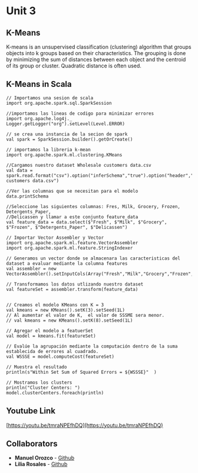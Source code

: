# Unit 3
## K-Means
K-means is an unsupervised classification (clustering) algorithm that groups objects into k groups based on their characteristics. The grouping is done by minimizing the sum of distances between each object and the centroid of its group or cluster. Quadratic distance is often used.

## K-Means in Scala
```
// Importamos una sesion de scala
import org.apache.spark.sql.SparkSession

//importamos las lineas de codigo para minimizar errores
import org.apache.log4j._
Logger.getLogger("org").setLevel(Level.ERROR)

// se crea una instancia de la secion de spark
val spark = SparkSession.builder().getOrCreate()

// importamos la libreria k-mean
import org.apache.spark.ml.clustering.KMeans

//Cargamos nuestro dataset Wholesale customers data.csv
val data = spark.read.format("csv").option("inferSchema","true").option("header","true").csv("Wholesale customers data.csv")

//Ver las columnas que se necesitan para el modelo
data.printSchema

//Seleccione las siguientes columnas: Fres, Milk, Grocery, Frozen, Detergents_Paper,
//Delicassen y llamar a este conjunto feature_data
val feature_data = data.select($"Fresh", $"Milk", $"Grocery", $"Frozen", $"Detergents_Paper", $"Delicassen")

// Importar Vector Assembler y Vector
import org.apache.spark.ml.feature.VectorAssembler
import org.apache.spark.ml.feature.StringIndexer

// Generamos un vector donde se almacenara las caracteristicas del dataset a evaluar mediante la columna features   
val assembler = new VectorAssembler().setInputCols(Array("Fresh","Milk","Grocery","Frozen","Detergents_Paper","Delicassen")).setOutputCol("features")

// Transformamos los datos utlizando nuestro dataset 
val featureSet = assembler.transform(feature_data)


// Creamos el modelo KMeans con K = 3
val kmeans = new KMeans().setK(3).setSeed(1L)
// Al aumentar el valor de K,  el valor de SSSME sera menor.
// val kmeans = new KMeans().setK(8).setSeed(1L)

// Agregar el modelo a featuerSet
val model = kmeans.fit(featureSet)

// Evalúe la agrupación mediante la computación dentro de la suma establecida de errores al cuadrado.
val WSSSE = model.computeCost(featureSet)

// Muestra el resultado
println(s"Within Set Sum of Squared Errors = ${WSSSE}"  )

// Mostramos los clusters
println("Cluster Centers: ")
model.clusterCenters.foreach(println)
```

## Youtube Link
[https://youtu.be/tmraNPEfhDQ](https://youtu.be/tmraNPEfhDQ)

## Collaborators
* **Manuel Orozco** - [Github](https://github.com/manuelorozcotoro)
* **Lilia Rosales** - [Github](https://github.com/liliarsis)

